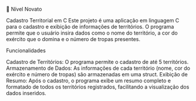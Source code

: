 🏅 Nível Novato

Cadastro Territorial em C
Este projeto é uma aplicação em linguagem C para o cadastro e exibição de informações de territórios. O programa permite que o usuário insira dados como o nome do território, a cor do exército que o domina e o número de tropas presentes.

Funcionalidades

Cadastro de Territórios: O programa permite o cadastro de até 5 territórios.
Armazenamento de Dados: As informações de cada território (nome, cor do exército e número de tropas) são armazenadas em uma struct.
Exibição de Resumo: Após o cadastro, o programa exibe um resumo completo e formatado de todos os territórios registrados, facilitando a visualização dos dados inseridos.
